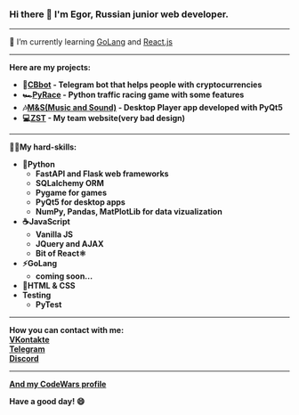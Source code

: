### Hi there 👋 I'm Egor, Russian junior web developer.


***

🌱 I’m currently learning <a href="https://golang.org/">GoLang</a> and <a href="https://ru.reactjs.org/">React.js</a>

***

<b>Here are my projects:</br>
<ul>
  <li>🚀<a href="https://github.com/code-n-cry/CBbot" target="_blank">CBbot</a> - Telegram bot that helps people with cryptocurrencies</li>
  <li>🏎️<a href="https://github.com/code-n-cry/pyrace" target="_blank">PyRace</a> - Python traffic racing game with some features</li>
  <li>🎶<a href="https://github.com/code-n-cry/M_and_S" target="_blank">M&S(Music and Sound)</a> - Desktop Player app developed with PyQt5</li>
  <li>💻<a href="https://github.com/Seregax/USSGeyParty" target="_blank">ZST</a> - My team website(very bad design)</li>
</ul>

  
***

🐱‍💻My hard-skills:
<ul>
  <li>🐍<b>Python</b>
  <ul>
    <li>FastAPI and Flask web frameworks</li>
    <li>SQLalchemy ORM</li>
    <li>Pygame for games</li>
    <li>PyQt5 for desktop apps</li>
    <li>NumPy, Pandas, MatPlotLib for data vizualization</li>
  </ul>
  </li>
  <li>☕<b>JavaScript</b>
  <ul>
    <li>Vanilla JS</li>
    <li>JQuery and AJAX</li>
    <li>Bit of React⚛️</li>
  </ul>
  </li>
  <li>⚡<b>GoLang</b>
  <ul>
    <li>coming soon...</li>
  </ul>
  </li>
  <li>📝HTML & CSS</li>
  <li>Testing
  <ul>
    <li>PyTest</li>
  </ul>
  </li>
</ul>  

***

How you can contact with me:<br>
<a href="https://vk.com/response404_not_found">VKontakte</a><br>
<a href="https://t.me/excel_dev">Telegram</a><br>
<a href="https://discord.com/users/511549372627157002/">Discord</a>

***

<a href="https://www.codewars.com/users/code-n-cry">And my CodeWars profile</a>

<b>Have a good day! :smile:</b>

